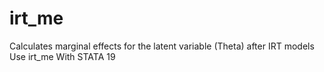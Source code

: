 # irt_me
Calculates marginal effects for the latent variable (Theta) after IRT models Use irt_me With STATA 19
